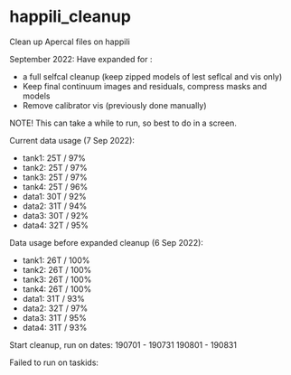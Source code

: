 # happili_cleanup
Clean up Apercal files on happili

September 2022: Have expanded for 
:
- a full selfcal cleanup (keep zipped models of lest seflcal and vis only)
- Keep final continuum images and residuals, compress masks and models
- Remove calibrator vis (previously done manually)

NOTE! This can take a while to run, so best to do in a screen.

Current data usage (7 Sep 2022):
- tank1: 25T / 97%
- tank2: 25T / 97%
- tank3: 25T / 97%
- tank4: 25T / 96%
- data1: 30T / 92%
- data2: 31T / 94%
- data3: 30T / 92%
- data4: 32T / 95%

Data usage before expanded cleanup (6 Sep 2022):
- tank1: 26T / 100%
- tank2: 26T / 100%
- tank3: 26T / 100%
- tank4: 26T / 100%
- data1: 31T / 93%
- data2: 32T / 97%
- data3: 31T / 95%
- data4: 31T / 93%

Start cleanup, run on dates:
190701 - 190731
190801 - 190831

Failed to run on taskids: